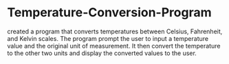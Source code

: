 # Temperature-Conversion-Program
created a program that converts temperatures between Celsius, Fahrenheit, and Kelvin scales. The program prompt the user to input a temperature value and the original unit of measurement. It then convert the temperature to the other two units and display the converted values to the user.
